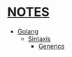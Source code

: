 # [NOTES](../README.md)

- [Golang](../golang.md)
    - [Sintaxis](sintaxis/sintaxis.md)
        - [Generics]()
